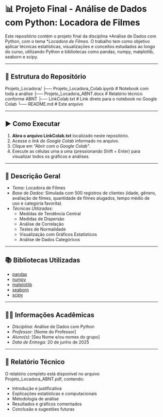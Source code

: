 # 📊 Projeto Final - Análise de Dados com Python: Locadora de Filmes

Este repositório contém o projeto final da disciplina *Análise de Dados com Python, com o tema **Locadora de Filmes*. O trabalho tem como objetivo aplicar técnicas estatísticas, visualizações e conceitos estudados ao longo do curso, utilizando Python e bibliotecas como pandas, numpy, matplotlib, seaborn e scipy.

---

## 📁 Estrutura do Repositório

Projeto_Locadora/
├── Projeto_Locadora_Colab.ipynb # Notebook com toda a análise
├── Projeto_Locadora_ABNT.docx # Relatório técnico conforme ABNT
├── LinkColab.txt # Link direto para o notebook no Google Colab
└── README.md # Este arquivo


---

## ▶ Como Executar

1. **Abra o arquivo LinkColab.txt** localizado neste repositório.
2. Acesse o *link do Google Colab* informado no arquivo.
3. Clique em *"Abrir com o Google Colab"*.
4. Execute as células uma a uma (pressionando Shift + Enter) para visualizar todos os gráficos e análises.

---

## 📌 Descrição Geral

- *Tema:* Locadora de Filmes
- *Base de Dados:* Simulada com 500 registros de clientes (idade, gênero, avaliação de filmes, quantidade de filmes alugados, tempo médio de uso e categoria favorita).
- *Técnicas Utilizadas:*
  - Medidas de Tendência Central
  - Medidas de Dispersão
  - Análise de Correlação
  - Testes de Normalidade
  - Visualização com Gráficos Estatísticos
  - Análise de Dados Categóricos

---

## 📚 Bibliotecas Utilizadas

- [pandas](https://pandas.pydata.org/)
- [numpy](https://numpy.org/)
- [matplotlib](https://matplotlib.org/)
- [seaborn](https://seaborn.pydata.org/)
- [scipy](https://scipy.org/)

---

## 👨‍🏫 Informações Acadêmicas

- *Disciplina:* Análise de Dados com Python  
- *Professor:* [Nome do Professor]  
- *Aluno(s):* [Seu Nome e/ou nomes do grupo]  
- *Data de Entrega:* 20 de junho de 2025

---

## 📝 Relatório Técnico

O relatório completo está disponível no arquivo Projeto_Locadora_ABNT.pdf, contendo:

- Introdução e justificativa
- Explicações estatísticas e computacionais
- Metodologia de análise
- Resultados e gráficos comentados
- Conclusão e sugestões futuras
